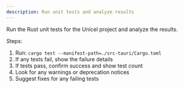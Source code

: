 ```yaml
---
description: Run unit tests and analyze results
---
```


Run the Rust unit tests for the Unicel project and analyze the results.

Steps:
1. Run: `cargo test --manifest-path=./src-tauri/Cargo.toml`
2. If any tests fail, show the failure details
3. If tests pass, confirm success and show test count
4. Look for any warnings or deprecation notices
5. Suggest fixes for any failing tests
